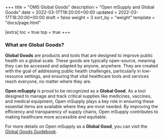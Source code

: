 +++
title = "OMS Global Goods"
description = "Open mSupply and Global Goods"
date = 2022-03-17T18:20:00+00:00
updated = 2022-03-17T18:20:00+00:00
draft = false
weight = 3
sort_by = "weight"
template = "docs/page.html"

[extra]
toc = true
top = true
+++

### What are Global Goods?

**Global Goods** are products and tools that are designed to improve public health on a global scale. These goods are typically open-source, meaning they can be accessed and adapted by anyone, anywhere. They are created with the goal of addressing public health challenges, particularly in low-resource settings, and ensuring that vital healthcare tools and services reach everyone, no matter where they are.

**Open mSupply** is proud to be recognized as a **Global Good**. As a tool designed to manage and track critical supplies like medicines, vaccines, and medical equipment, Open mSupply plays a key role in ensuring these essential items are available where they are most needed. By improving the efficiency and transparency of supply chains, Open mSupply contributes to making healthcare more accessible and equitable.

For more details on Open mSupply as a **Global Good**, you can visit the [Global Goods Guidebook](https://globalgoodsguidebook.org/?global_goods=open-msupply).

